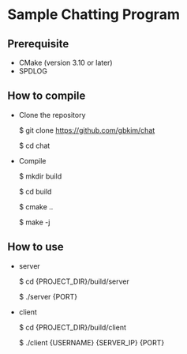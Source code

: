 # Sample Chatting Program

## Prerequisite

* CMake (version 3.10 or later)
* SPDLOG

## How to compile

*  Clone the repository

   $ git clone https://github.com/gbkim/chat

   $ cd chat

* Compile

  $ mkdir build

  $ cd build

  $ cmake ..

  $ make -j

## How to use
  * server

    $ cd {PROJECT_DIR}/build/server

    $ ./server {PORT}

  * client

    $ cd {PROJECT_DIR}/build/client

    $ ./client {USERNAME} {SERVER_IP} {PORT}


